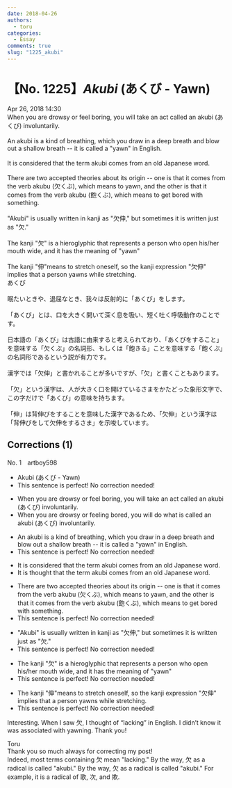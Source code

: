 ```yaml
---
date: 2018-04-26
authors:
  - toru
categories:
  - Essay
comments: true
slug: "1225_akubi"
---
```


# 【No. 1225】<strong><em>Akubi</strong></em> (あくび - Yawn)
<div class="date">Apr 26, 2018 14:30</div>
<div id="post"><div id="body_show_ori">
When you are drowsy or feel boring, you will take an act called an akubi (あくび) involuntarily.<br/><br/>An akubi is a kind of breathing, which you draw in a deep breath and blow out a shallow breath -- it is called a "yawn" in English.<br/><br/>It is considered that the term akubi comes from an old Japanese word.<br/><br/>There are two accepted theories about its origin -- one is that it comes from the verb akubu (欠くぶ), which means to yawn, and the other is that it comes from the verb akubu (飽くぶ), which means to get bored with something.<br/><br/>"Akubi" is usually written in kanji as "欠伸," but sometimes it is written just as "欠."<br/><br/>The kanji "欠" is a hieroglyphic that represents a person who open his/her mouth wide, and it has the meaning of "yawn"<br/><br/>The kanji "伸"means to stretch oneself, so the kanji expression "欠伸" implies that a person yawns while stretching.
</div></div>

<!-- more -->

<div id="post_ja"><div id="body_show_mo">
あくび<br/><br/>眠たいときや、退屈なとき、我々は反射的に「あくび」をします。<br/><br/>「あくび」とは、口を大きく開いて深く息を吸い、短く吐く呼吸動作のことです。<br/><br/>日本語の「あくび」は古語に由来すると考えられており、「あくびをすること」を意味する「欠くぶ」の名詞形、もしくは「飽きる」ことを意味する「飽くぶ」の名詞形であるという説が有力です。<br/><br/>漢字では「欠伸」と書かれることが多いですが、「欠」と書くこともあります。<br/><br/>「欠」という漢字は、人が大きく口を開けているさまをかたどった象形文字で、この字だけで「あくび」の意味を持ちます。<br/><br/>「伸」は背伸びをすることを意味した漢字であるため、「欠伸」という漢字は「背伸びをして欠伸をするさま」を示唆しています。
</div></div>

## Corrections (1)
<div id="block"><div class="first_name"> No. 1　<span class="just_name">artboy598</span></div><div id="block2">
<ul class="correction_field">
<li class="incorrect">Akubi (あくび - Yawn)</li>
<li class="corrected perfect">This sentence is perfect! No correction needed!</li>
</ul>
<ul class="correction_field">
<li class="incorrect">When you are drowsy or feel boring, you will take an act called an akubi (あくび) involuntarily.</li>
<li class="corrected correct">
When you are drowsy or <span class="f_red">feeling</span> <span class="f_red">bored</span>, you will <span class="f_red">do what is called</span> an akubi (あくび) involuntarily.
</li>
</ul>
<ul class="correction_field">
<li class="incorrect">An akubi is a kind of breathing, which you draw in a deep breath and blow out a shallow breath -- it is called a "yawn" in English.</li>
<li class="corrected perfect">This sentence is perfect! No correction needed!</li>
</ul>
<ul class="correction_field">
<li class="incorrect">It is considered that the term akubi comes from an old Japanese word.</li>
<li class="corrected correct">
It is <span class="f_blue">thought</span> that the term akubi comes from an old Japanese word.
</li>
</ul>
<ul class="correction_field">
<li class="incorrect">There are two accepted theories about its origin -- one is that it comes from the verb akubu (欠くぶ), which means to yawn, and the other is that it comes from the verb akubu (飽くぶ), which means to get bored with something.</li>
<li class="corrected perfect">This sentence is perfect! No correction needed!</li>
</ul>
<ul class="correction_field">
<li class="incorrect">"Akubi" is usually written in kanji as "欠伸," but sometimes it is written just as "欠."</li>
<li class="corrected perfect">This sentence is perfect! No correction needed!</li>
</ul>
<ul class="correction_field">
<li class="incorrect">The kanji "欠" is a hieroglyphic that represents a person who open his/her mouth wide, and it has the meaning of "yawn"</li>
<li class="corrected perfect">This sentence is perfect! No correction needed!</li>
</ul>
<ul class="correction_field">
<li class="incorrect">The kanji "伸"means to stretch oneself, so the kanji expression "欠伸" implies that a person yawns while stretching.</li>
<li class="corrected perfect">This sentence is perfect! No correction needed!</li>
</ul>
<p class="comment_small">
 Interesting.  When I saw 欠, I thought of “lacking” in English.  I didn’t know it was associated with yawning.  Thank you!
</p>

</div><div class="name"><span class="just_name">Toru</span><br>
Thank you so much always for correcting my post!<br/>Indeed, most terms containing 欠 mean "lacking." By the way, 欠 as a radical is called "akubi." By the way, 欠 as a radical is called "akubi." For example, it is a radical of 歌, 次, and 欺.
</div>
</div>

